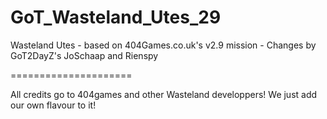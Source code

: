 GoT_Wasteland_Utes_29
=====================

Wasteland Utes - based on 404Games.co.uk's v2.9 mission - Changes by GoT2DayZ's JoSchaap and Rienspy

=====================

All credits go to 404games and other Wasteland developpers! We just add our own flavour to it!
